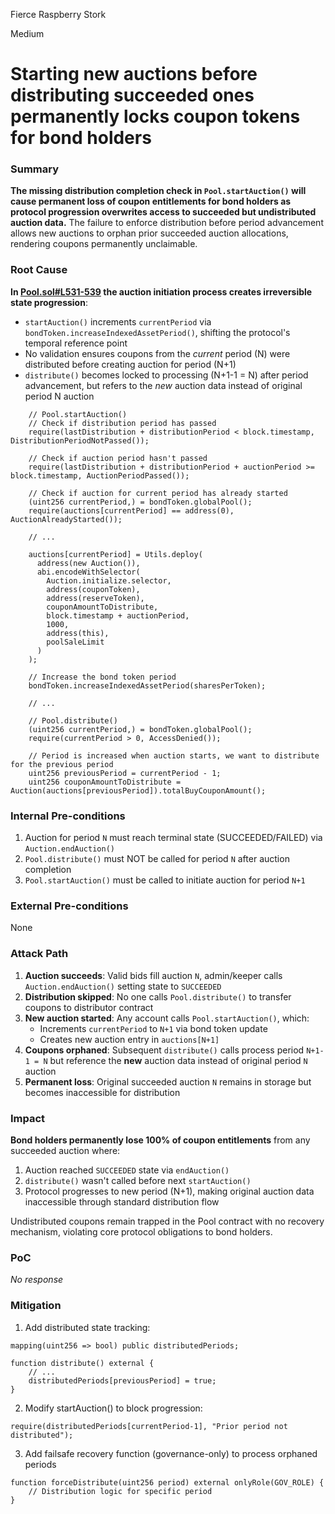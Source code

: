 Fierce Raspberry Stork

Medium

# Starting new auctions before distributing succeeded ones permanently locks coupon tokens for bond holders

### Summary

**The missing distribution completion check in `Pool.startAuction()` will cause permanent loss of coupon entitlements for bond holders as protocol progression overwrites access to succeeded but undistributed auction data.** The failure to enforce distribution before period advancement allows new auctions to orphan prior succeeded auction allocations, rendering coupons permanently unclaimable.


### Root Cause

**In [Pool.sol#L531-539](https://github.com/sherlock-audit/2024-12-plaza-finance/blob/main/plaza-evm/src/Pool.sol#L531-L539) the auction initiation process creates irreversible state progression**:
- `startAuction()` increments `currentPeriod` via `bondToken.increaseIndexedAssetPeriod()`, shifting the protocol's temporal reference point
- No validation ensures coupons from the _current_ period (N) were distributed before creating auction for period (N+1)
- `distribute()` becomes locked to processing (N+1-1 = N) after period advancement, but refers to the _new_ auction data instead of original period N auction

```solidity
    // Pool.startAuction()
    // Check if distribution period has passed
    require(lastDistribution + distributionPeriod < block.timestamp, DistributionPeriodNotPassed());

    // Check if auction period hasn't passed
    require(lastDistribution + distributionPeriod + auctionPeriod >= block.timestamp, AuctionPeriodPassed());

    // Check if auction for current period has already started
    (uint256 currentPeriod,) = bondToken.globalPool();
    require(auctions[currentPeriod] == address(0), AuctionAlreadyStarted());
    
    // ...
    
    auctions[currentPeriod] = Utils.deploy(
      address(new Auction()),
      abi.encodeWithSelector(
        Auction.initialize.selector,
        address(couponToken),
        address(reserveToken),
        couponAmountToDistribute,
        block.timestamp + auctionPeriod,
        1000,
        address(this),
        poolSaleLimit
      )
    );

    // Increase the bond token period
    bondToken.increaseIndexedAssetPeriod(sharesPerToken);
    
    // ...    
```

```solidity
    // Pool.distribute()
    (uint256 currentPeriod,) = bondToken.globalPool();
    require(currentPeriod > 0, AccessDenied());

    // Period is increased when auction starts, we want to distribute for the previous period
    uint256 previousPeriod = currentPeriod - 1;
    uint256 couponAmountToDistribute = Auction(auctions[previousPeriod]).totalBuyCouponAmount();
```

### Internal Pre-conditions

1. Auction for period `N` must reach terminal state (SUCCEEDED/FAILED) via `Auction.endAuction()`
2. `Pool.distribute()` must NOT be called for period `N` after auction completion
3. `Pool.startAuction()` must be called to initiate auction for period `N+1`

### External Pre-conditions

None

### Attack Path

1. **Auction succeeds**: Valid bids fill auction `N`, admin/keeper calls `Auction.endAuction()` setting state to `SUCCEEDED`
2. **Distribution skipped**: No one calls `Pool.distribute()` to transfer coupons to distributor contract
3. **New auction started**: Any account calls `Pool.startAuction()`, which:
   - Increments `currentPeriod` to `N+1` via bond token update
   - Creates new auction entry in `auctions[N+1]`
4. **Coupons orphaned**: Subsequent `distribute()` calls process period `N+1-1 = N` but reference the **new** auction data instead of original period `N` auction
5. **Permanent loss**: Original succeeded auction `N` remains in storage but becomes inaccessible for distribution

### Impact

**Bond holders permanently lose 100% of coupon entitlements** from any succeeded auction where:
1. Auction reached `SUCCEEDED` state via `endAuction()`
2. `distribute()` wasn't called before next `startAuction()`
3. Protocol progresses to new period (N+1), making original auction data inaccessible through standard distribution flow

Undistributed coupons remain trapped in the Pool contract with no recovery mechanism, violating core protocol obligations to bond holders.

### PoC

_No response_

### Mitigation

1. Add distributed state tracking:
```solidity
mapping(uint256 => bool) public distributedPeriods;

function distribute() external {
    // ...
    distributedPeriods[previousPeriod] = true;
}
```

2. Modify startAuction() to block progression:
```solidity
require(distributedPeriods[currentPeriod-1], "Prior period not distributed");
```

3. Add failsafe recovery function (governance-only) to process orphaned periods
```solidity
function forceDistribute(uint256 period) external onlyRole(GOV_ROLE) {
    // Distribution logic for specific period
}
```
